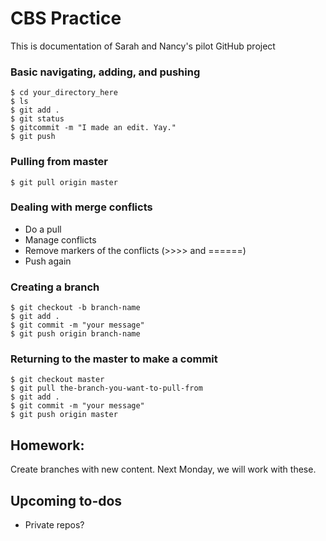 # CBS Practice
This is documentation of Sarah and Nancy's pilot GitHub project

### Basic navigating, adding, and pushing
```
$ cd your_directory_here
$ ls
$ git add .
$ git status
$ gitcommit -m "I made an edit. Yay."
$ git push
```

### Pulling from master
```
$ git pull origin master
```

### Dealing with merge conflicts 
- Do a pull
- Manage conflicts 
- Remove markers of the conflicts (>>>> and ======) 
- Push again 

### Creating a branch
```
$ git checkout -b branch-name
$ git add . 
$ git commit -m "your message"
$ git push origin branch-name
```
### Returning to the master to make a commit
```
$ git checkout master
$ git pull the-branch-you-want-to-pull-from
$ git add .
$ git commit -m "your message"
$ git push origin master
```

## Homework:
Create branches with new content. Next Monday, we will work with these. 

## Upcoming to-dos
- Private repos? 
